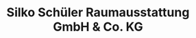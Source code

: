 ---
title: "Silko Schüler Raumausstattung GmbH & Co. KG"
url: /koeln/silko-schueler-raumausstattung-gmbh-und-co-kg/
shop: Raumausstattung
---